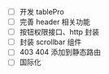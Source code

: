 - [ ] 开发 tablePro
- [ ] 完善 header 相关功能
- [ ] 按钮权限接口、http 封装
- [ ] 封装 scrollbar 组件
- [ ] 403 404 添加到静态路由
- [ ] 国际化
